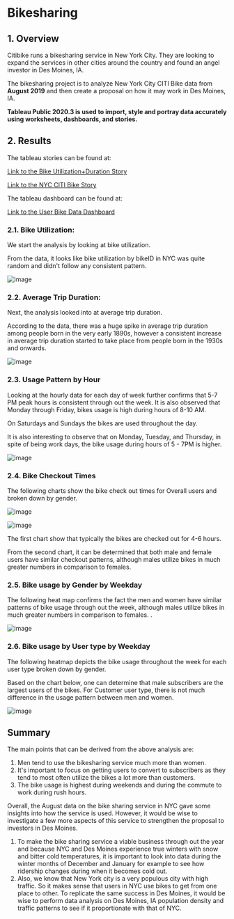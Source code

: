# Bikesharing

## 1. Overview

Citibike runs a bikesharing service in New York City. They are looking to expand the services in other cities around the country and found an angel investor in Des Moines, IA.

The bikesharing project is to analyze New York City CITI Bike data from **August 2019** and then create a proposal on how it may work in Des Moines, IA.

**Tableau Public 2020.3 is used to import, style and portray data accurately using worksheets, dashboards, and stories.**

## 2. Results

The tableau stories can be found at:

[Link to the Bike Utilization+Duration Story](https://public.tableau.com/profile/reno.stephens#!/vizhome/NYCCITIBikeAvgTripDuration/BikeUtilizationDurationStory)

[Link to the NYC CITI Bike Story](https://public.tableau.com/profile/reno.stephens#!/vizhome/NYCCITIBikeStory/NYCCITIBikeStory)

The tableau dashboard can be found at:

[Link to the User Bike Data Dashboard](https://public.tableau.com/profile/reno.stephens#!/vizhome/UserBikeDataDashboard/UserBikeDataDashboard)

### 2.1. Bike Utilization:
We start the analysis by looking at bike utilization.

From the data, it looks like bike utilization by bikeID in NYC was quite random and didn't follow any consistent pattern. 

![image](https://user-images.githubusercontent.com/70483866/102005793-5d90a200-3ce1-11eb-8c87-264ff2339137.png)

### 2.2. Average Trip Duration:
Next, the analysis looked into at average trip duration.

According to the data, there was a huge spike in average trip duration among people born in the very early 1890s, however a consistent increase in average trip duration started to take place from people born in the 1930s and onwards.

![image](https://user-images.githubusercontent.com/70483866/102005908-34bcdc80-3ce2-11eb-845a-70867ef59bce.png)

### 2.3. Usage Pattern by Hour

Looking at the hourly data for each day of week further confirms that 5-7 PM peak hours is consistent through out the week. It is also observed that Monday through Friday, bikes usage is high during hours of 8-10 AM. 

On Saturdays and Sundays the bikes are used throughout the day. 

It is also interesting to observe that on Monday, Tuesday, and Thursday, in spite of being work days, the bike usage during hours of 5 - 7PM is higher.

![image](https://user-images.githubusercontent.com/70483866/102006038-523e7600-3ce3-11eb-9fac-8b4569622e79.png)

### 2.4. Bike Checkout Times
The following charts show the bike check out times for Overall users and broken down by gender.

![image](https://user-images.githubusercontent.com/70483866/102006048-7dc16080-3ce3-11eb-9fbb-49926f27a3b1.png)

![image](https://user-images.githubusercontent.com/70483866/102006054-9af62f00-3ce3-11eb-8544-b39ef5f2d55f.png)

The first chart show that typically the bikes are checked out for 4-6 hours. 

From the second chart, it can be determined that both male and female users have similar checkout patterns, although males utilize bikes in much greater numbers in comparison to females.

### 2.5. Bike usage by Gender by Weekday
The following heat map confirms the fact the men and women have similar patterns of bike usage through out the week, although males utilize bikes in much greater numbers in comparison to females.
.

![image](https://user-images.githubusercontent.com/70483866/102006069-c11bcf00-3ce3-11eb-908a-116886d12d02.png)

### 2.6. Bike usage by User type by Weekday
The following heatmap depicts the bike usage throughout the week for each user type broken down by gender.

Based on the chart below, one can determine that male subscribers are the largest users of the bikes. For Customer user type, there is not much difference in the usage pattern between men and women.

![image](https://user-images.githubusercontent.com/70483866/102006083-e3155180-3ce3-11eb-9788-53931a7b264a.png)

## Summary

The main points that can be derived from the above analysis are:
1. Men tend to use the bikesharing service much more than women.
2. It's important to focus on getting users to convert to subscribers as they tend to most often utilize the bikes a lot more than customers.
3. The bike usage is highest during weekends and during the commute to work during rush hours.

Overall, the August data on the bike sharing service in NYC gave some insights into how the service is used. However, it would be wise to investigate a few more aspects of this service to strengthen the proposal to investors in Des Moines.
1. To make the bike sharing service a viable business through out the year and because NYC and Des Moines experience true winters with snow and bitter cold temperatures, it is important to look into data during the winter months of December and January for example to see how ridership changes during when it becomes cold out.
2. Also, we know that New York city is a very populous city with high traffic. So it makes sense that users in NYC use bikes to get from one place to other. To replicate the same success in Des Moines, it would be wise to perform data analysis on Des Moines, IA population density and traffic patterns to see if it proportionate with that of NYC.

